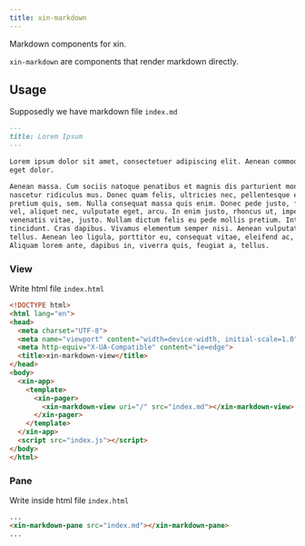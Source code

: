 ```yaml
---
title: xin-markdown
---
```


Markdown components for xin.

`xin-markdown` are components that render markdown directly.

## Usage

Supposedly we have markdown file `index.md`

```markdown
---
title: Lorem Ipsum
---

Lorem ipsum dolor sit amet, consectetuer adipiscing elit. Aenean commodo ligula
eget dolor.

Aenean massa. Cum sociis natoque penatibus et magnis dis parturient montes,
nascetur ridiculus mus. Donec quam felis, ultricies nec, pellentesque eu,
pretium quis, sem. Nulla consequat massa quis enim. Donec pede justo, fringilla
vel, aliquet nec, vulputate eget, arcu. In enim justo, rhoncus ut, imperdiet a,
venenatis vitae, justo. Nullam dictum felis eu pede mollis pretium. Integer
tincidunt. Cras dapibus. Vivamus elementum semper nisi. Aenean vulputate eleifend
tellus. Aenean leo ligula, porttitor eu, consequat vitae, eleifend ac, enim.
Aliquam lorem ante, dapibus in, viverra quis, feugiat a, tellus.

```

### View

Write html file `index.html`

```html
<!DOCTYPE html>
<html lang="en">
<head>
  <meta charset="UTF-8">
  <meta name="viewport" content="width=device-width, initial-scale=1.0">
  <meta http-equiv="X-UA-Compatible" content="ie=edge">
  <title>xin-markdown-view</title>
</head>
<body>
  <xin-app>
    <template>
      <xin-pager>
        <xin-markdown-view uri="/" src="index.md"></xin-markdown-view>
      </xin-pager>
    </template>
  </xin-app>
  <script src="index.js"></script>
</body>
</html>
```

### Pane

Write inside html file `index.html`

```html
...
<xin-markdown-pane src="index.md"></xin-markdown-pane>
...
```